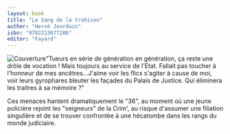```yaml
---
layout: book
title: "Le Sang de la trahison"
author: "Hervé Jourdain"
isbn: "9782213677286"
editor: "Fayard"
---
```

![Couverture](/img/9782213677286.jpg)"Tueurs en série de génération en génération, ça reste une drôle de vocation ! Mais toujours au service de l'Etat. Fallait pas toucher à l'honneur de mes ancêtres...J'aime voir les flics s'agiter à cause de moi, voir leurs gyrophares bleuter les façades du Palais de Justice. Qui éliminera les traitres à sa mémoire ?"

Ces menaces hantent dramatiquement le "36", au moment où une jeune policière rejoint les "seigneurs" de la Crim', au risque d'assumer une filiation singulière et de se trouver confrontée à une hécatombe dans les rangs du monde judiciaire.